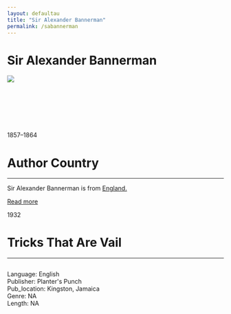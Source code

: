```yaml
---
layout: defaultau
title: "Sir Alexander Bannerman"
permalink: /sabannerman
---
```

<!-- partial:index.partial.html -->
<div class="content">
    <h1>Sir Alexander Bannerman</h1>
    <div class="quote">
        <div><img src="https://upload.wikimedia.org/wikipedia/commons/thumb/d/d2/Sir_Alexander_Bannerman.jpg/330px-Sir_Alexander_Bannerman.jpg" class="logo"></div>
    </div>
    <div class="timeline">
        <div style="padding-bottom:100px;"></div>
        <div class="block">
            <div class="date right"><p class="right"> 1857–1864 </p></div>
            <div class="dot"></div>
            <div class="left first">
            <div class="author_country">
                <h1>Author Country</h1><hr>
            <div class="aclocation"><p> Sir Alexander Bannerman is from <a href="http://localhost:4000/11">England.</a></p></div>
              <div class="acreadmore">   <a href="https://en.wikipedia.org/wiki/Alexander_Bannerman" target="_blank">Read more</a></div>
            </div>
            </div>
        </div>
        <div class="block">
            <div class="date left"><p class="left">1932</p></div>
            <div class="dot"></div>
            <div class="right">
                <h1>Tricks That Are Vail</h1><hr>
                <p><img src=""></p>
                <p>
                Language: English <br/>
                Publisher: Planter's Punch<br/>
                Pub_location: Kingston, Jamaica <br/>
                Genre: NA <br/>
                Length: NA <br/>              
                </p>
            </div>
        </div>
